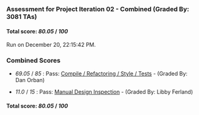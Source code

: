 ### Assessment for Project Iteration 02 - Combined (Graded By: 3081 TAs)

#### Total score: _80.05_ / _100_

Run on December 20, 22:15:42 PM.


### Combined Scores

+  _69.05_ / _85_ : Pass: [Compile / Refactoring / Style / Tests](PROJ_02_Automated_Assessment.md) - (Graded By: Dan Orban)



+  _11.0_ / _15_ : Pass: [Manual Design Inspection](PROJ_02_OverallDesign_Assessment.md) - (Graded By: Libby Ferland)



#### Total score: _80.05_ / _100_

